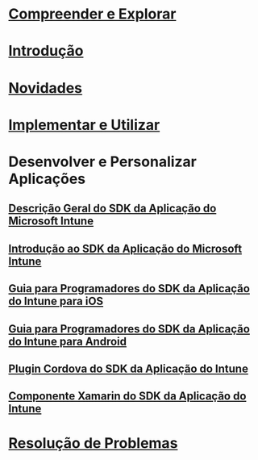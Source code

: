 # [Compreender e Explorar](/intune/understand-explore/introduction-to-microsoft-intune)
# [Introdução](/intune/get-started/get-started)
# [Novidades](/intune/whats-new/whats-new-in-microsoft-intune)
# [Implementar e Utilizar](/intune/deploy-use/overview-of-device-and-app-lifecycles-in-microsoft-intune)
# Desenvolver e Personalizar Aplicações
## [Descrição Geral do SDK da Aplicação do Microsoft Intune](intune-app-sdk.md)
## [Introdução ao SDK da Aplicação do Microsoft Intune](intune-app-sdk-get-started.md)
## [Guia para Programadores do SDK da Aplicação do Intune para iOS](intune-app-sdk-ios.md)
## [Guia para Programadores do SDK da Aplicação do Intune para Android](intune-app-sdk-android.md)
## [Plugin Cordova do SDK da Aplicação do Intune](intune-app-sdk-cordova.md)
## [Componente Xamarin do SDK da Aplicação do Intune](intune-app-sdk-xamarin.md)
# [Resolução de Problemas](/intune/troubleshoot/how-to-get-support-for-microsoft-intune)


<!--HONumber=Nov16_HO5-->


